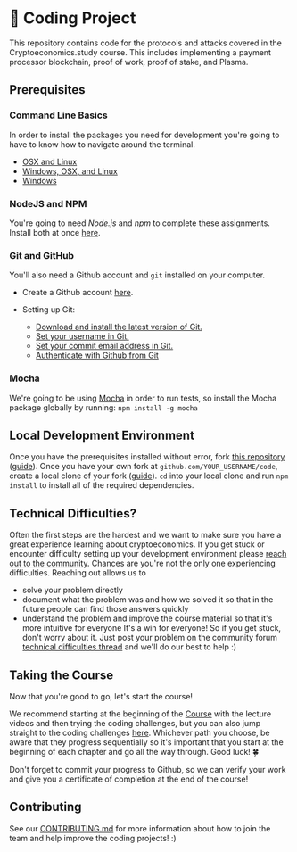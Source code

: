 # 👾 Coding Project
This repository contains code for the protocols and attacks covered in the Cryptoeconomics.study course. This includes implementing a payment processor blockchain, proof of work, proof of stake, and Plasma.

## Prerequisites

### Command Line Basics

In order to install the packages you need for development you're going to have to know how to navigate around the terminal. 
- [OSX and Linux](https://www.taniarascia.com/how-to-use-the-command-line-for-apple-macos-and-linux/) 
- [Windows, OSX, and Linux](https://lifehacker.com/a-command-line-primer-for-beginners-5633909)
- [Windows](https://www.makeuseof.com/tag/a-beginners-guide-to-the-windows-command-line/)

### NodeJS and NPM

You're going to need *Node.js* and *npm* to complete these assignments. Install both at once [here](https://nodejs.org/en/).

### Git and GitHub

You'll also need a Github account and `git` installed on your computer.

* Create a Github account [here](https://github.com/join).

* Setting up Git:
	* [Download and install the latest version of Git.](https://git-scm.com/downloads)
	* [Set your username in Git.](https://help.github.com/en/articles/setting-your-username-in-git)
	* [Set your commit email address in Git.](https://help.github.com/en/articles/setting-your-commit-email-address)
	* [Authenticate with Github from Git](https://help.github.com/en/articles/set-up-git#next-steps-authenticating-with-github-from-git)

### Mocha

We're going to be using [Mocha](https://mochajs.org/) in order to run tests, so install the Mocha package globally by running: 
`npm install -g mocha`

## Local Development Environment

Once you have the prerequisites installed without error, fork [this repository](https://github.com/cryptoeconomics-study/code) ([guide](https://help.github.com/en/articles/fork-a-repo)).
Once you have your own fork at `github.com/YOUR_USERNAME/code`, create a local clone of your fork ([guide](https://help.github.com/en/articles/fork-a-repo#keep-your-fork-synced)).
`cd` into your local clone and run `npm install` to install all of the required dependencies.

## Technical Difficulties?

Often the first steps are the hardest and we want to make sure you have a great experience learning about cryptoeconomics. If you get stuck or encounter difficulty setting up your development environment please [reach out to the community](https://forum.cryptoeconomics.study/t/technical-difficulties-thread/512). Chances are you're not the only one experiencing difficulties. Reaching out allows us to
- solve your problem directly
- document what the problem was and how we solved it so that in the future people can find those answers quickly
- understand the problem and improve the course material so that it's more intuitive for everyone
It's a win for everyone! So if you get stuck, don't worry about it. Just post your problem on the community forum [technical difficulties thread](https://forum.cryptoeconomics.study/t/technical-difficulties-thread/512) and we'll do our best to help :)

## Taking the Course

Now that you're good to go, let's start the course!

We recommend starting at the beginning of the [Course](https://burrrata.ch/docs/en/getting-started/welcome) with the lecture videos and then trying the coding challenges, but you can also jump straight to the coding challenges [here](https://burrrata.ch/coding-challenges). Whichever path you choose, be aware that they progress sequentially so it's important that you start at the beginning of each chapter and go all the way through. Good luck! 🍀
 
Don't forget to commit your progress to Github, so we can verify your work and give you a certificate of completion at the end of the course!

## Contributing

See our [CONTRIBUTING.md](CONTRIBUTING.md) for more information about how to join the team and help improve the coding projects! :)



